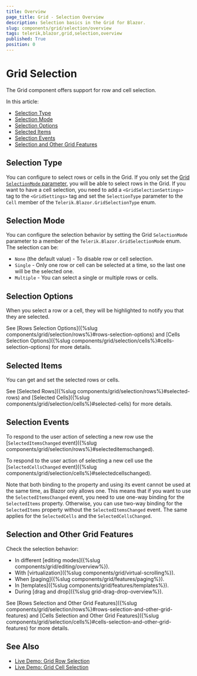 ```yaml
---
title: Overview
page_title: Grid - Selection Overview
description: Selection basics in the Grid for Blazor.
slug: components/grid/selection/overview
tags: telerik,blazor,grid,selection,overview
published: True
position: 0
---
```


# Grid Selection

The Grid component offers support for row and cell selection.

In this article:

* [Selection Type](#selection-type)
* [Selection Mode](#selection-mode)
* [Selection Options](#selection-options)
* [Selected Items](#selected-items)
* [Selection Events](#selection-events)
* [Selection and Other Grid Features](#selection-and-other-grid-features)

## Selection Type

You can configure to select rows or cells in the Grid. If you only set the [Grid `SelectionMode` parameter](#selection-mode), you will be able to select rows in the Grid. If you want to have a cell selection, you need to add a `<GridSelectionSettings>` tag to the `<GridSettings>` tag and set the `SelectionType` parameter to the `Cell` member of the `Telerik.Blazor.GridSelectionType` enum.

## Selection Mode

You can configure the selection behavior by setting the Grid `SelectionMode` parameter to a member of the `Telerik.Blazor.GridSelectionMode` enum. The selection can be:

* `None` (the default value) - To disable row or cell selection.
* `Single` - Only one row or cell can be selected at a time, so the last one will be the selected one.
* `Multiple` - You can select a single or multiple rows or cells.

## Selection Options

When you select a row or a cell, they will be highlighted to notify you that they are selected.

See [Rows Selection Options]({%slug components/grid/selection/rows%}#rows-selection-options) and [Cells Selection Options]({%slug components/grid/selection/cells%}#cells-selection-options) for more details.

## Selected Items

You can get and set the selected rows or cells.

See [Selected Rows]({%slug components/grid/selection/rows%}#selected-rows) and [Selected Cells]({%slug components/grid/selection/cells%}#selected-cells) for more details.

## Selection Events

To respond to the user action of selecting a new row use the [`SelectedItemsChanged` event]({%slug components/grid/selection/rows%}#selecteditemschanged).

To respond to the user action of selecting a new cell use the [`SelectedCellsChanged` event]({%slug components/grid/selection/cells%}#selectedcellschanged).

Note that both binding to the property and using its event cannot be used at the same time, as Blazor only allows one. This means that if you want to use the `SelectedItemsChanged` event, you need to use one-way binding for the `SelectedItems` property. Otherwise, you can use two-way binding for the `SelectedItems` property without the `SelectedItemsChanged` event. The same applies for the `SelectedCells` and the `SelectedCellsChanged`.

## Selection and Other Grid Features

Check the selection behavior:
* In different [editing modes]({%slug components/grid/editing/overview%}).
* With [virtualization]({%slug components/grid/virtual-scrolling%}).
* When [paging]({%slug components/grid/features/paging%}).
* In [templates]({%slug components/grid/features/templates%}).
* During [drag and drop]({%slug grid-drag-drop-overview%}).

See [Rows Selection and Other Grid Features]({%slug components/grid/selection/rows%}#rows-selection-and-other-grid-features) and [Cells Selection and Other Grid Features]({%slug components/grid/selection/cells%}#cells-selection-and-other-grid-features) for more details.

## See Also

  * [Live Demo: Grid Row Selection](https://demos.telerik.com/blazor-ui/grid/row-selection)
  * [Live Demo: Grid Cell Selection](https://demos.telerik.com/blazor-ui/grid/cell-selection)
